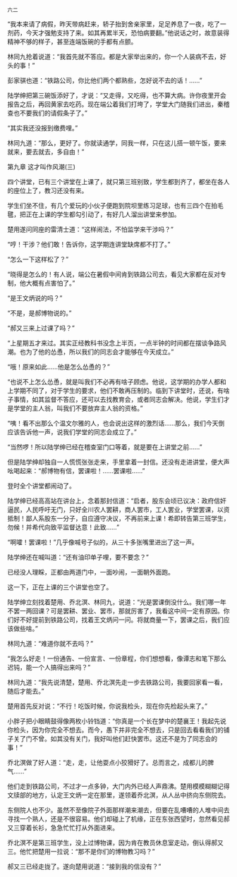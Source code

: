     六二 

   “我本来请了病假，昨天带病赶来，轿子抬到舍亲家里，足足养息了一夜，吃了一剂药，今天才强勉支持了来。如其再累半天，恐怕病要翻。”他说话之时，故意装得精神不够的样子，甚至连端饭碗的手都有点颤。

   林同九抢着说道：“我首先就不答应。都是大家举出来的，你一个人装病不去，好头的事！”

   彭家骐也道：“铁路公司，你比他们两个都熟些，怎好说不去的话！……”

   陆学绅把第三碗饭添好了，才说：“又走得，又吃得，也不算大病。许你夜里开会报告之后，再回黄家去吃药。现在端公着我们打垮了，学堂大门随我们进出，秦稽查也不要我们的请假条子了。”

   “其实我还没报到缴费哩。”

   林同九道：“那么，更好了。你就读通学，同我一样，只在这儿搭一顿午饭，要来就来，要去就去，多自由！”

   第九章 这才叫作风潮(三)

   四个讲堂，已有三个讲堂在上课了，就只第三班别致，学生都到齐了，都坐在各人的座位上了，教习还没有来。

   学生们坐不住，有几个爱玩的小伙子便跑到院坝里练习足球，也有三四个在拍毛毽，把正在上课的学生都勾引动了，有好几人溜出讲堂来参加。

   楚用遂问同座的雷清士道：“这样闹法，不怕监学来干涉吗？”

   “哼！干涉？他们敢！告诉你，这学期连讲堂缺席都不打了。”

   “怎么一下这样松了？”

   “晓得是怎么的！有人说，端公在暑假中间肯到铁路公司去，看见大家都在反对专制，他大概有点害怕了。”

   “是王文炳说的吗？”

   “不是，是郝博物说的。”

   “郝又三来上过课了吗？”

   “上星期五才来过。其实正经教科书没念上半页，一点半钟的时间都在摆谈争路风潮。也为了他的怂恿，所以我们的同志会才能够在今天成立。”

   “哦！原来如此……他是怎么怂恿的？”

   “也说不上怎么怂恿，就是叫我们不必再有啥子顾虑。他说，这学期的办学人都和上学期不同了，对于学生的要求，他们不敢再压制的。临到下讲堂时，还说，有啥子事情，如其监督不答应，还可以去找教育会，或者同志会解决。他说，学生们才是学堂的主人翁，叫我们不要放弃主人翁的资格。”

   “咦！看不出那么个温文尔雅的人，也会说出这样的激烈话……那么，我们今天倒应该告诉他一声，说我们学堂的同志会成立了。”

   “当然啰！所以陆学绅已经在稽查室门口等着，就是要在上讲堂之前……”

   但是陆学绅却独自一人慌慌张张走来，手里拿着一封信。还没有走进讲堂，便大声吆喝起来：“郝博物有信，罢课啦！……罢课啦……”

   登时全个讲堂都闹动了。

   陆学绅已经高高站在讲台上，念着那封信道：“启者，股东会顷已议决：政府信奸逼民，人民呼吁无门，只好全川农人罢耕，商人罢市，工人罢业，学堂罢课，以资抵制！鄙人系股东一分子，自应遵守决议，不再前来上课！希即转告第三班学生，勿候！并希代向致平监督达意！此致……”

   “啊嚯！罢课啦！”几乎像喊号子似的，从三十多张嘴里进出了这一声。

   陆学绅还在喊叫道：“还有油印单子哩，要不要念？”

   已经没人理睬，正都由两道门中，一面吵闹，一面朝外面跑。

   这一下，正在上课的三个讲堂也空了。

   陆学绅立刻找着楚用、乔北溟、林同九，说道：“光是罢课倒没什么。我们哪一年不罢一两回课？可是罢耕、罢业、罢市，那就厉害了，我看这中间一定有原因。你们好不好提前到铁路公司，找着王文炳问一问。将就商量一下，罢课之后，我们应该做些啥。”

   林同九道：“难道你就不去吗？”

   “我怎么好走！一份通告、一份宣言、一份章程，你们想想看，像谭志和笔下那么迟钝，能一个人搞得出来吗？”

   林同九道：“我先说清楚，楚用、乔北溟先走一步去铁路公司，我要回家看一看，随后才能去。”

   楚用首先反对说：“不行！吃饭时候，你说我检头，现在你先检起头来了。”

   小胖子把小眼睛鼓得像两枚小铃铛道：“你真是一个长在梦中的楚襄王！我起先说你检头，因为你完全不想去。而今，愚下并非完全不想去，只是回去看看我们的铺子关了门不曾。如其没有关门，我好叫他们赶快罢市。这还不是为了同志会的事！”

   乔北溟做了好人道：“走，走，让他耍点小狡猾好了。总而言之，成都儿的脾气……”

   他们走到铁路公司，不过才一点多钟，大门内外已经人声鼎沸。楚用模模糊糊记得文牍部的地方，认定王文炳一定在那里，遂领着乔北溟，从人丛中挤向东侧院去。

   东侧院人也不少。虽然不至像院子外面那样潮来潮去，但要在乱嘈嘈的人堆中间去寻找一个熟人，还是不很容易。他们却碰上了机缘，正在东张西望时，忽然看见郝又三穿着长衫，急急忙忙打从外面进来。

   乔北溟不是第三班学生，没上过博物课，因为肯在教员休息室走动，倒认得郝又三。他忙把楚用一拉说：“那不是你们的博物教习吗？”

   郝又三已经走拢了。遂向楚用说道：“接到我的信没有？”

